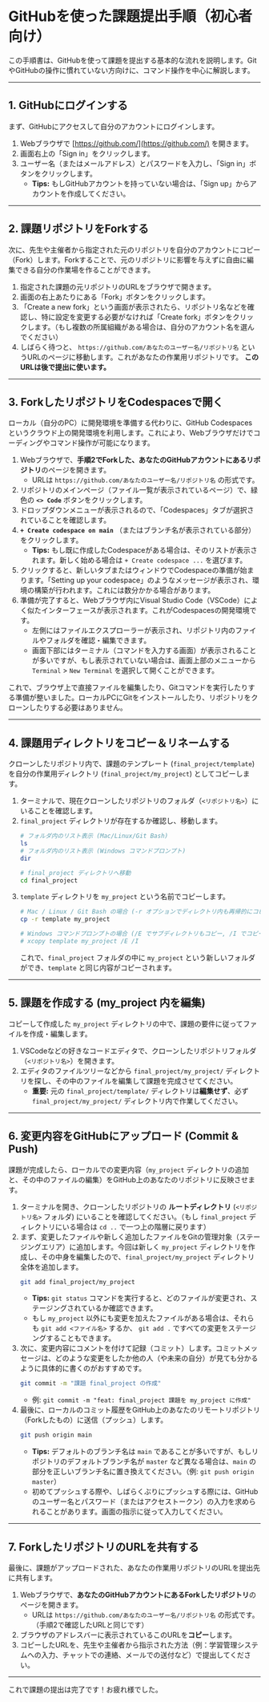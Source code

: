 # GitHubを使った課題提出手順（初心者向け）

この手順書は、GitHubを使って課題を提出する基本的な流れを説明します。GitやGitHubの操作に慣れていない方向けに、コマンド操作を中心に解説します。

---

## 1. GitHubにログインする

まず、GitHubにアクセスして自分のアカウントにログインします。

1.  Webブラウザで [https://github.com/](https://github.com/) を開きます。
2.  画面右上の「Sign in」をクリックします。
3.  ユーザー名（またはメールアドレス）とパスワードを入力し、「Sign in」ボタンをクリックします。
    * **Tips:** もしGitHubアカウントを持っていない場合は、「Sign up」からアカウントを作成してください。

---

## 2. 課題リポジトリをForkする

次に、先生や主催者から指定された元のリポジトリを自分のアカウントにコピー（Fork）します。Forkすることで、元のリポジトリに影響を与えずに自由に編集できる自分の作業場を作ることができます。

1.  指定された課題の元リポジトリのURLをブラウザで開きます。
2.  画面の右上あたりにある「Fork」ボタンをクリックします。
3.  「Create a new fork」という画面が表示されたら、リポジトリ名などを確認し、特に設定を変更する必要がなければ「Create fork」ボタンをクリックします。（もし複数の所属組織がある場合は、自分のアカウント名を選んでください）
4.  しばらく待つと、 `https://github.com/あなたのユーザー名/リポジトリ名` というURLのページに移動します。これがあなたの作業用リポジトリです。 **このURLは後で提出に使います。**

---

## 3. ForkしたリポジトリをCodespacesで開く

ローカル（自分のPC）に開発環境を準備する代わりに、GitHub Codespaces というクラウド上の開発環境を利用します。これにより、Webブラウザだけでコーディングやコマンド操作が可能になります。

1.  Webブラウザで、**手順2でForkした、あなたのGitHubアカウントにあるリポジトリ**のページを開きます。
    * URLは `https://github.com/あなたのユーザー名/リポジトリ名` の形式です。
2.  リポジトリのメインページ（ファイル一覧が表示されているページ）で、緑色の **`<> Code`** ボタンをクリックします。
3.  ドロップダウンメニューが表示されるので、「Codespaces」タブが選択されていることを確認します。
4.  **`+ Create codespace on main`** （またはブランチ名が表示されている部分）をクリックします。
    * **Tips:** もし既に作成したCodespaceがある場合は、そのリストが表示されます。新しく始める場合は `+ Create codespace ...` を選びます。
5.  クリックすると、新しいタブまたはウィンドウでCodespaceの準備が始まります。「Setting up your codespace」のようなメッセージが表示され、環境の構築が行われます。これには数分かかる場合があります。
6.  準備が完了すると、Webブラウザ内にVisual Studio Code（VSCode）によく似たインターフェースが表示されます。これがCodespacesの開発環境です。
    * 左側にはファイルエクスプローラーが表示され、リポジトリ内のファイルやフォルダを確認・編集できます。
    * 画面下部にはターミナル（コマンドを入力する画面）が表示されることが多いですが、もし表示されていない場合は、画面上部のメニューから `Terminal` > `New Terminal` を選択して開くことができます。

これで、ブラウザ上で直接ファイルを編集したり、Gitコマンドを実行したりする準備が整いました。ローカルPCにGitをインストールしたり、リポジトリをクローンしたりする必要はありません。


---

## 4. 課題用ディレクトリをコピー＆リネームする

クローンしたリポジトリ内で、課題のテンプレート (`final_project/template`) を自分の作業用ディレクトリ (`final_project/my_project`) としてコピーします。

1.  ターミナルで、現在クローンしたリポジトリのフォルダ（`<リポジトリ名>`）にいることを確認します。
2.  `final_project` ディレクトリが存在するか確認し、移動します。
    ```bash
    # フォルダ内のリスト表示 (Mac/Linux/Git Bash)
    ls
    # フォルダ内のリスト表示 (Windows コマンドプロンプト)
    dir

    # final_project ディレクトリへ移動
    cd final_project
    ```
3.  `template` ディレクトリを `my_project` という名前でコピーします。
    ```bash
    # Mac / Linux / Git Bash の場合 (-r オプションでディレクトリ内も再帰的にコピー)
    cp -r template my_project

    # Windows コマンドプロンプトの場合 (/E でサブディレクトリもコピー, /I でコピー先がディレクトリと仮定)
    # xcopy template my_project /E /I
    ```
    これで、`final_project` フォルダの中に `my_project` という新しいフォルダができ、`template` と同じ内容がコピーされます。

---

## 5. 課題を作成する (my_project 内を編集)

コピーして作成した `my_project` ディレクトリの中で、課題の要件に従ってファイルを作成・編集します。

1.  VSCodeなどの好きなコードエディタで、クローンしたリポジトリフォルダ（`<リポジトリ名>`）を開きます。
2.  エディタのファイルツリーなどから `final_project/my_project/` ディレクトリを探し、その中のファイルを編集して課題を完成させてください。
    * **重要:** 元の `final_project/template/` ディレクトリは**編集せず**、必ず `final_project/my_project/` ディレクトリ内で作業してください。

---

## 6. 変更内容をGitHubにアップロード (Commit & Push)

課題が完成したら、ローカルでの変更内容（`my_project` ディレクトリの追加と、その中のファイルの編集）をGitHub上のあなたのリポジトリに反映させます。

1.  ターミナルを開き、クローンしたリポジトリの **ルートディレクトリ** (`<リポジトリ名>` フォルダ) にいることを確認してください。（もし `final_project` ディレクトリにいる場合は `cd ..` で一つ上の階層に戻ります）
2.  まず、変更したファイルや新しく追加したファイルをGitの管理対象（ステージングエリア）に追加します。今回は新しく `my_project` ディレクトリを作成し、その中身を編集したので、`final_project/my_project` ディレクトリ全体を追加します。
    ```bash
    git add final_project/my_project
    ```
    * **Tips:** `git status` コマンドを実行すると、どのファイルが変更され、ステージングされているか確認できます。
    * もし `my_project` 以外にも変更を加えたファイルがある場合は、それらも `git add <ファイル名>` するか、 `git add .` ですべての変更をステージングすることもできます。
3.  次に、変更内容にコメントを付けて記録（コミット）します。コミットメッセージは、どのような変更をしたか他の人（や未来の自分）が見ても分かるように具体的に書くのがおすすめです。
    ```bash
    git commit -m "課題 final_project の作成"
    ```
    * 例: `git commit -m "feat: final_project 課題を my_project に作成"`
4.  最後に、ローカルのコミット履歴をGitHub上のあなたのリモートリポジトリ（Forkしたもの）に送信（プッシュ）します。
    ```bash
    git push origin main
    ```
    * **Tips:** デフォルトのブランチ名は `main` であることが多いですが、もしリポジトリのデフォルトブランチ名が `master` など異なる場合は、`main` の部分を正しいブランチ名に置き換えてください。（例: `git push origin master`）
    * 初めてプッシュする際や、しばらくぶりにプッシュする際には、GitHubのユーザー名とパスワード（またはアクセストークン）の入力を求められることがあります。画面の指示に従って入力してください。

---

## 7. ForkしたリポジトリのURLを共有する

最後に、課題がアップロードされた、あなたの作業用リポジトリのURLを提出先に共有します。

1.  Webブラウザで、**あなたのGitHubアカウントにあるForkしたリポジトリ**のページを開きます。
    * URLは `https://github.com/あなたのユーザー名/リポジトリ名` の形式です。（手順2で確認したURLと同じです）
2.  ブラウザのアドレスバーに表示されているこのURLを**コピー**します。
3.  コピーしたURLを、先生や主催者から指示された方法（例：学習管理システムへの入力、チャットでの連絡、メールでの送付など）で提出してください。

---

これで課題の提出は完了です！お疲れ様でした。
